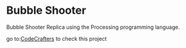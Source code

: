 # Bubble Shooter
Bubble Shooter Replica using the Processing programming language.

go to:[CodeCrafters](https://marciofelicioo.github.io/CodeCrafters/) to check this project
